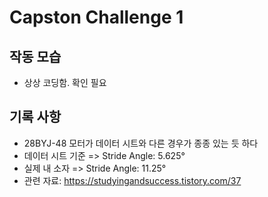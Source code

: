 # Capston Challenge 1
## 작동 모습
- 상상 코딩함. 확인 필요

## 기록 사항
- 28BYJ-48 모터가 데이터 시트와 다른 경우가 종종 있는 듯 하다
- 데이터 시트 기준 => Stride Angle: 5.625°
- 실제 내 소자 => Stride Angle: 11.25°
- 관련 자료: https://studyingandsuccess.tistory.com/37
